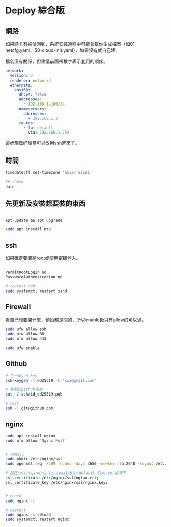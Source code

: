 # Deploy 綜合版

## 網路

如果顯卡有被偵測到，系統安裝過程中可能會幫你生成檔案（如01-netcfg.yaml、50-cloud-init.yaml），如果沒有就自己建。

檔名沒有關係，但建議前面帶數字表示套用的順序。

```yaml filename="/etc/netplan/xx-xxx.yaml"
network:
  version: 2
  renderer: networkd
  ethernets:
    ens160:
      dhcp4: false
      addresses:
        - 192.168.1.100/24
      nameservers:
        addresses:
          - 192.168.1.3
      routes:
        - to: default
          via: 192.168.1.254
```

這步驟做好理當可以改用ssh進來了。

## 時間

```bash
timedatectl set-timezone 'Asia/Taipei'

## check
date
```

## 先更新及安裝想要裝的東西

```bash

apt update && apt upgrade

sudo apt install ntp
```

## ssh

如果確定要關閉root或使用密碼登入。

```bash filename="/etc/ssh/sshd_config"

PermitRootLogin no
PasswordAuthentication no

```

```bash
# restart ssh
sudo systemctl restart sshd
```

## Firewall

看自己想要開什麼，預設都是關的，所以enable後只有allow的可以過。

```bash
sudo ufw allow ssh
sudo ufw allow 80
sudo ufw allow 443

sudo ufw enable
```

## Github

```bash
# 生一組ssh key
ssh-keygen -t ed25519 -C "xxx@gmail.com"

# 複製到github後台
cat ~/.ssh/id_ed25519.pub

# test
ssh -T git@github.com
```

## nginx

```bash
sudo apt install nginx
sudo ufw allow 'Nginx Full'


# 自簽ssl
sudo mkdir /etc/nginx/ssl
sudo openssl req -x509 -nodes -days 3650 -newkey rsa:2048 -keyout /etc/nginx/ssl/nginx.key -out /etc/nginx/ssl/nginx.crt

# 加在/etc/nginx/sites-available/default 的server區塊中
ssl_certificate /etc/nginx/ssl/nginx.crt;
ssl_certificate_key /etc/nginx/ssl/nginx.key;


# check
sudo nginx -t

# restart
sudo nginx -s reload
sudo systemctl restart nginx
```
